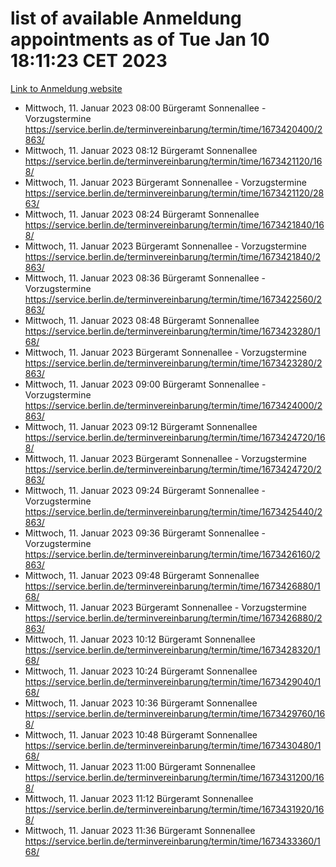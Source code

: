 # list of available Anmeldung appointments as of Tue Jan 10 18:11:23 CET 2023
[Link to Anmeldung website](https://service.berlin.de/terminvereinbarung/termin/tag.php?termin=0&anliegen[]=120686&dienstleisterlist=122210,122217,327316,122219,327312,122227,327314,122231,327346,122243,327348,122252,329742,122260,329745,122262,329748,122254,329751,122271,327278,122273,327274,122277,327276,330436,122280,327294,122282,327290,122284,327292,327539,122291,327270,122285,327266,122286,327264,122296,327268,150230,329760,122301,327282,122297,327286,122294,327284,122312,329763,122314,329775,122304,327330,122311,327334,122309,327332,122281,327352,122279,329772,122276,327324,122274,327326,122267,329766,122246,327318,122251,327320,122257,327322,122208,327298,122226,327300,121362,121364&herkunft=http%3A%2F%2Fservice.berlin.de%2Fdienstleistung%2F120686%2F)
- Mittwoch, 11. Januar 2023 08:00 Bürgeramt Sonnenallee - Vorzugstermine https://service.berlin.de/terminvereinbarung/termin/time/1673420400/2863/
- Mittwoch, 11. Januar 2023 08:12 Bürgeramt Sonnenallee https://service.berlin.de/terminvereinbarung/termin/time/1673421120/168/
- Mittwoch, 11. Januar 2023  Bürgeramt Sonnenallee - Vorzugstermine https://service.berlin.de/terminvereinbarung/termin/time/1673421120/2863/
- Mittwoch, 11. Januar 2023 08:24 Bürgeramt Sonnenallee https://service.berlin.de/terminvereinbarung/termin/time/1673421840/168/
- Mittwoch, 11. Januar 2023  Bürgeramt Sonnenallee - Vorzugstermine https://service.berlin.de/terminvereinbarung/termin/time/1673421840/2863/
- Mittwoch, 11. Januar 2023 08:36 Bürgeramt Sonnenallee - Vorzugstermine https://service.berlin.de/terminvereinbarung/termin/time/1673422560/2863/
- Mittwoch, 11. Januar 2023 08:48 Bürgeramt Sonnenallee https://service.berlin.de/terminvereinbarung/termin/time/1673423280/168/
- Mittwoch, 11. Januar 2023  Bürgeramt Sonnenallee - Vorzugstermine https://service.berlin.de/terminvereinbarung/termin/time/1673423280/2863/
- Mittwoch, 11. Januar 2023 09:00 Bürgeramt Sonnenallee - Vorzugstermine https://service.berlin.de/terminvereinbarung/termin/time/1673424000/2863/
- Mittwoch, 11. Januar 2023 09:12 Bürgeramt Sonnenallee https://service.berlin.de/terminvereinbarung/termin/time/1673424720/168/
- Mittwoch, 11. Januar 2023  Bürgeramt Sonnenallee - Vorzugstermine https://service.berlin.de/terminvereinbarung/termin/time/1673424720/2863/
- Mittwoch, 11. Januar 2023 09:24 Bürgeramt Sonnenallee - Vorzugstermine https://service.berlin.de/terminvereinbarung/termin/time/1673425440/2863/
- Mittwoch, 11. Januar 2023 09:36 Bürgeramt Sonnenallee - Vorzugstermine https://service.berlin.de/terminvereinbarung/termin/time/1673426160/2863/
- Mittwoch, 11. Januar 2023 09:48 Bürgeramt Sonnenallee https://service.berlin.de/terminvereinbarung/termin/time/1673426880/168/
- Mittwoch, 11. Januar 2023  Bürgeramt Sonnenallee - Vorzugstermine https://service.berlin.de/terminvereinbarung/termin/time/1673426880/2863/
- Mittwoch, 11. Januar 2023 10:12 Bürgeramt Sonnenallee https://service.berlin.de/terminvereinbarung/termin/time/1673428320/168/
- Mittwoch, 11. Januar 2023 10:24 Bürgeramt Sonnenallee https://service.berlin.de/terminvereinbarung/termin/time/1673429040/168/
- Mittwoch, 11. Januar 2023 10:36 Bürgeramt Sonnenallee https://service.berlin.de/terminvereinbarung/termin/time/1673429760/168/
- Mittwoch, 11. Januar 2023 10:48 Bürgeramt Sonnenallee https://service.berlin.de/terminvereinbarung/termin/time/1673430480/168/
- Mittwoch, 11. Januar 2023 11:00 Bürgeramt Sonnenallee https://service.berlin.de/terminvereinbarung/termin/time/1673431200/168/
- Mittwoch, 11. Januar 2023 11:12 Bürgeramt Sonnenallee https://service.berlin.de/terminvereinbarung/termin/time/1673431920/168/
- Mittwoch, 11. Januar 2023 11:36 Bürgeramt Sonnenallee https://service.berlin.de/terminvereinbarung/termin/time/1673433360/168/
